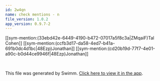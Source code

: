 ```yaml
---
id: 2w4qn
name: check mentions - n
file_version: 1.0.2
app_version: 0.9.7-2
---
```


[[sym-mention:(33ebd42e-6449-4190-b472-07017a5f8c3a|ZMqaiF)Tal Cohen]] [[sym-mention:(ccfb3d17-da58-4ed7-b41a-691b0dc4d1bc|48Ezp)Jonathan]] [[sym-mention:(cd20b19d-77f7-4e01-a90c-b0d44ce9946f|48Ezp)Jonathan]]





<br/>

This file was generated by Swimm. [Click here to view it in the app](http://localhost:5000/repos/Z2l0aHViJTNBJTNBdDElM0ElM0FlcmFuLXN3aW1t/docs/2w4qn).